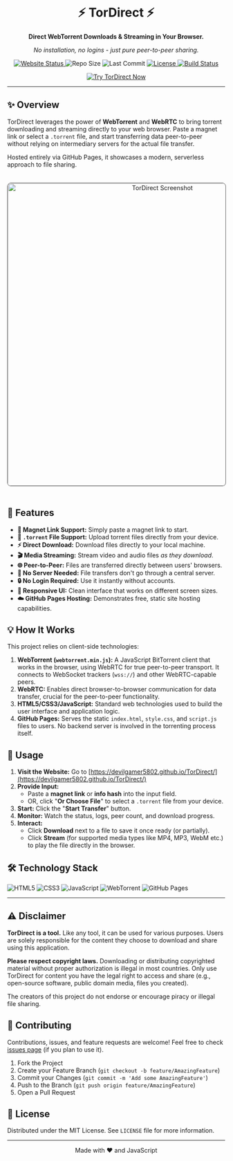 <div align="center">

  <!-- Optional: Replace with your own logo/banner image -->
  <!-- <img src="path/to/your/banner.png" alt="TorDirect Banner" width="800"/> -->
  
  <h1>⚡ TorDirect ⚡</h1>
  
  <p><strong>Direct WebTorrent Downloads & Streaming in Your Browser.</strong></p>
  <p><em>No installation, no logins - just pure peer-to-peer sharing.</em></p>

  <!-- Badges -->
  <p>
    <a href="https://devilgamer5802.github.io/TorDirect/">
      <img src="https://img.shields.io/badge/Website-Live-brightgreen?style=for-the-badge&logo=githubpages" alt="Website Status">
    </a>
    <img src="https://img.shields.io/github/repo-size/DevilGamer5802/TorDirect?style=for-the-badge&color=blueviolet" alt="Repo Size">
    <img src="https://img.shields.io/github/last-commit/DevilGamer5802/TorDirect?style=for-the-badge&color=yellow" alt="Last Commit">
    <a href="LICENSE">
    <img src="https://img.shields.io/badge/License-MIT-informational?style=for-the-badge" alt="License">
    </a> 
    <a href="https://github.com/DevilGamer5802/TorDirect/actions">
    <img src="https://img.shields.io/github/actions/workflow/status/DevilGamer5802/TorDirect/YOUR_WORKFLOW_FILE.yml?style=for-the-badge" alt="Build Status">
    </a>
  </p>
  <a href="https://devilgamer5802.github.io/TorDirect/" target="_blank">
    <img src="https://img.shields.io/badge/►_TRY_IT_NOW-Click_Here-ff69b4?style=for-the-badge&logo=firefoxbrowser" alt="Try TorDirect Now">
  </a>
  
</div>

---

## ✨ Overview

TorDirect leverages the power of **WebTorrent** and **WebRTC** to bring torrent downloading and streaming directly to your web browser. Paste a magnet link or select a `.torrent` file, and start transferring data peer-to-peer without relying on intermediary servers for the actual file transfer.

Hosted entirely via GitHub Pages, it showcases a modern, serverless approach to file sharing.

<div align="center">
  
  <!-- *** Add a Screenshot or GIF Here! *** -->
  <!-- Replace the src with the path to your screenshot/gif in the repo -->
  <img src="<!-- path/to/your/screenshot.png -->" alt="TorDirect Screenshot" width="700" style="border-radius: 8px; margin-top: 20px; margin-bottom: 20px; border: 1px solid #555;"/>
  
</div>

## 🚀 Features

*   **🔗 Magnet Link Support:** Simply paste a magnet link to start.
*   **📁 `.torrent` File Support:** Upload torrent files directly from your device.
*   **⚡ Direct Download:** Download files directly to your local machine.
*   **🎬 Media Streaming:** Stream video and audio files *as they download*.
*   **🌐 Peer-to-Peer:** Files are transferred directly between users' browsers.
*   **🚫 No Server Needed:** File transfers don't go through a central server.
*   **🔒 No Login Required:** Use it instantly without accounts.
*   **📱 Responsive UI:** Clean interface that works on different screen sizes.
*   **☁️ GitHub Pages Hosting:** Demonstrates free, static site hosting capabilities.

## 💡 How It Works

This project relies on client-side technologies:

1.  **WebTorrent (`webtorrent.min.js`):** A JavaScript BitTorrent client that works in the browser, using WebRTC for true peer-to-peer transport. It connects to WebSocket trackers (`wss://`) and other WebRTC-capable peers.
2.  **WebRTC:** Enables direct browser-to-browser communication for data transfer, crucial for the peer-to-peer functionality.
3.  **HTML5/CSS3/JavaScript:** Standard web technologies used to build the user interface and application logic.
4.  **GitHub Pages:** Serves the static `index.html`, `style.css`, and `script.js` files to users. No backend server is involved in the torrenting process itself.

## 🔧 Usage

1.  **Visit the Website:** Go to [https://devilgamer5802.github.io/TorDirect/](https://devilgamer5802.github.io/TorDirect/)
2.  **Provide Input:**
    *   Paste a **magnet link** or **info hash** into the input field.
    *   OR, click "**Or Choose File**" to select a `.torrent` file from your device.
3.  **Start:** Click the "**Start Transfer**" button.
4.  **Monitor:** Watch the status, logs, peer count, and download progress.
5.  **Interact:**
    *   Click **Download** next to a file to save it once ready (or partially).
    *   Click **Stream** (for supported media types like MP4, MP3, WebM etc.) to play the file directly in the browser.

## 🛠️ Technology Stack

![HTML5](https://img.shields.io/badge/HTML5-%23E34F26.svg?style=for-the-badge&logo=html5&logoColor=white)
![CSS3](https://img.shields.io/badge/CSS3-%231572B6.svg?style=for-the-badge&logo=css3&logoColor=white)
![JavaScript](https://img.shields.io/badge/JavaScript-%23F7DF1E.svg?style=for-the-badge&logo=javascript&logoColor=black)
![WebTorrent](https://img.shields.io/badge/WebTorrent-%23764ABC.svg?style=for-the-badge&logo=webtorrent&logoColor=white) <!-- Adjust color/logo if needed -->
![GitHub Pages](https://img.shields.io/badge/GitHub%20Pages-%23121011.svg?style=for-the-badge&logo=github&logoColor=white)

---

## ⚠️ Disclaimer

**TorDirect is a tool.** Like any tool, it can be used for various purposes. Users are solely responsible for the content they choose to download and share using this application.

**Please respect copyright laws.** Downloading or distributing copyrighted material without proper authorization is illegal in most countries. Only use TorDirect for content you have the legal right to access and share (e.g., open-source software, public domain media, files you created).

The creators of this project do not endorse or encourage piracy or illegal file sharing.

## 🤝 Contributing

Contributions, issues, and feature requests are welcome! Feel free to check [issues page](https://github.com/DevilGamer5802/TorDirect/issues) (if you plan to use it).

1.  Fork the Project
2.  Create your Feature Branch (`git checkout -b feature/AmazingFeature`)
3.  Commit your Changes (`git commit -m 'Add some AmazingFeature'`)
4.  Push to the Branch (`git push origin feature/AmazingFeature`)
5.  Open a Pull Request

## 📄 License

Distributed under the MIT License. See `LICENSE` file for more information. 


---

<div align="center">
  <p>Made with ❤️ and JavaScript</p>
</div>
